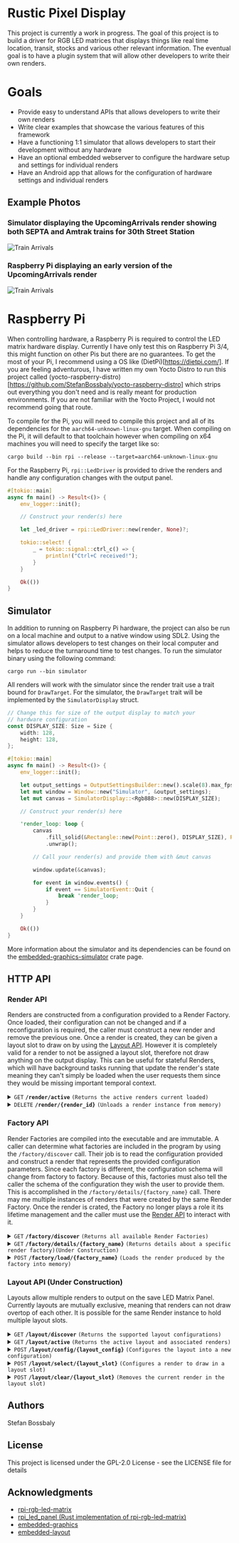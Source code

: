 # Rustic Pixel Display

This project is currently a work in progress. The goal of this project is to build a driver for
RGB LED matrices that displays things like real time location, transit, stocks and various other
relevant information. The eventual goal is to have a plugin system that will allow other developers
to write their own renders.

# Goals

- Provide easy to understand APIs that allows developers to write their own renders
- Write clear examples that showcase the various features of this framework
- Have a functioning 1:1 simulator that allows developers to start their development without any hardware
- Have an optional embedded webserver to configure the hardware setup and settings for individual renders
- Have an Android app that allows for the configuration of hardware settings and individual renders

## Example Photos

### Simulator displaying the UpcomingArrivals render showing both SEPTA and Amtrak trains for 30th Street Station

![Train Arrivals](assets/train-arrivals-simulator.png)

### Raspberry Pi displaying an early version of the UpcomingArrivals render

![Train Arrivals](assets/train_arrivals.jpg)

# Raspberry Pi

When controlling hardware, a Raspberry Pi is required to control the LED matrix hardware display. Currently
I have only test this on Raspberry Pi 3/4, this might function on other Pis but there are no guarantees. To
get the most of your Pi, I recommend using a OS like (DietPi)[https://dietpi.com/]. If you are feeling adventurous,
I have written my own Yocto Distro to run this project called (yocto-raspberry-distro)[https://github.com/StefanBossbaly/yocto-raspberry-distro]
which strips out everything you don't need and is really meant for production environments. If you are not familiar
with the Yocto Project, I would not recommend going that route.

To compile for the Pi, you will need to compile this project and all of its dependencies for the `aarch64-unknown-linux-gnu`
target. When compiling on the Pi, it will default to that toolchain however when compiling on x64 machines you will
need to specify the target like so:

`cargo build --bin rpi --release --target=aarch64-unknown-linux-gnu`

For the Raspberry Pi, `rpi::LedDriver` is provided to drive the renders and handle any configuration changes with the
output panel.

```rust
#[tokio::main]
async fn main() -> Result<()> {
    env_logger::init();

    // Construct your render(s) here

    let _led_driver = rpi::LedDriver::new(render, None)?;

    tokio::select! {
        _ = tokio::signal::ctrl_c() => {
            println!("Ctrl+C received!");
        }
    }

    Ok(())
}
```

## Simulator

In addition to running on Raspberry Pi hardware, the project can also be run on a local machine and output
to a native window using SDL2. Using the simulator allows developers to test changes on their local computer
and helps to reduce the turnaround time to test changes. To run the simulator binary using the following command:

`cargo run --bin simulator`

All renders will work with the simulator since the render trait use a trait bound for `DrawTarget`. For the simulator,
the `DrawTarget` trait will be implemented by the `SimulatorDisplay` struct.

```rust
// Change this for size of the output display to match your
// hardware configuration
const DISPLAY_SIZE: Size = Size {
    width: 128,
    height: 128,
};

#[tokio::main]
async fn main() -> Result<()> {
    env_logger::init();

    let output_settings = OutputSettingsBuilder::new().scale(8).max_fps(60).build();
    let mut window = Window::new("Simulator", &output_settings);
    let mut canvas = SimulatorDisplay::<Rgb888>::new(DISPLAY_SIZE);

    // Construct your render(s) here

    'render_loop: loop {
        canvas
            .fill_solid(&Rectangle::new(Point::zero(), DISPLAY_SIZE), Rgb888::BLACK)
            .unwrap();

        // Call your render(s) and provide them with &mut canvas

        window.update(&canvas);

        for event in window.events() {
            if event == SimulatorEvent::Quit {
                break 'render_loop;
            }
        }
    }

    Ok(())
}
```

More information about the simulator and its dependencies can be found on the [embedded-graphics-simulator](https://crates.io/crates/embedded-graphics-simulator)
crate page.

## HTTP API

### Render API

Renders are constructed from a configuration provided to a Render Factory. Once loaded, their configuration can not be changed and
if a reconfiguration is required, the caller must construct a new render and remove the previous one. Once a render is created,
they can be given a layout slot to draw on by using the [Layout API](#layout-api). However it is completely valid for a render to
not be assigned a layout slot, therefore not draw anything on the output display. This can be useful for stateful Renders, which
will have background tasks running that update the render's state meaning they can't simply be loaded when the user requests them
since they would be missing important temporal context.

<details>
  <summary><code>GET</code> <code><b>/render/active</b></code> <code>(Returns the active renders current loaded)</code></summary>

##### Overview

Returns a list of loaded renders. These renders were successfully constructed via the `/factory/load/{factory_name}` endpoint and are
considered active. Active means that the render may have background thread/tasks running that can be used to keep track of the render
state, refresh backend API, etc. An active render might may or may not be currently displaying on the canvas.

##### Parameters

> None

##### Request Body

> None

##### Responses

> | http code | content-type       | response  |
> | --------- | ------------------ | --------- |
> | `200`     | `application/json` | See Below |

##### Response Body

> ```json
> [
>   {
>     "id": "UUID Serialize String",
>     "factory_name": "String",
>     "layout_slot": null or int
>   },
>   ...
> ]
> ```

##### Example cURL

> ```bash
>  curl -X GET http://localhost:8080/render/active
> ```

</details>

<details>
  <summary><code>DELETE</code> <code><b>/render/{render_id}</b></code> <code>(Unloads a render instance from memory)</code></summary>

##### Overview

Unloads and removes a render instance from the display (if applicable). Unloading a render instance will stop all background
threads/tasks and remove it from the layout. This operation is final, once a render is unloaded it must be recreated by providing
the same configuration to the `RenderFactory` that was used to create it.

##### Parameters

> | name        | type     | data type | description                                        |
> | ----------- | -------- | --------- | -------------------------------------------------- |
> | `render_id` | required | string    | The unique id provided when the render was created |

##### Request Body

> None

##### Responses

> | http code | content-type | response |
> | --------- | ------------ | -------- |
> | `204`     | None         | None     |
> | `404`     | None         | None     |

##### Example cURL

> ```bash
>  curl -X DELETE http://localhost:8080/render/{render_id}
> ```

</details>

### Factory API

Render Factories are compiled into the executable and are immutable. A caller can determine what factories are included in the program
by using the `/factory/discover` call. Their job is to read the configuration provided and construct a render that represents the
provided configuration parameters. Since each factory is different, the configuration schema will change from factory to factory. Because
of this, factories must also tell the caller the schema of the configuration they wish the user to provide them. This is accomplished in
the `/factory/details/{factory_name}` call. There may me multiple instances of renders that were created by the same Render Factory. Once
the render is crated, the Factory no longer plays a role it its lifetime management and the caller must use the [Render API](#render-api)
to interact with it.

<details>
  <summary><code>GET</code> <code><b>/factory/discover</b></code> <code>(Returns all available Render Factories)</code></summary>

##### Overview

Returns a list of RenderFactories that are served by this HTTP instance. Factories are compiled into the software executable and can not
be added after the compilation of the program.

##### Parameters

> None

##### Request Body

> None

##### Responses

> | http code | content-type       | response  |
> | --------- | ------------------ | --------- |
> | `200`     | `application/json` | See Below |

##### Response Body

> ```json
> [
>   {
>     "name": "String",
>     "description": "String",
>   },
>   ...
> ]
> ```

##### Example cURL

> ```bash
>  curl -X GET http://localhost:8080/factory/discover
> ```

</details>

<details>
  <summary><code>GET</code> <code><b>/factory/details/{factory_name}</b></code> <code>(Returns details about a specific render factory)(Under Construction)</code></summary>

##### Overview

Returns a list of details about a specific render factory. The returned object will contain the Render Factory's configuration schema.

##### Parameters

> None

##### Request Body

> None

##### Responses

> | http code | content-type       | response  |
> | --------- | ------------------ | --------- |
> | `200`     | `application/json` | See Below |
> | `404`     | None               | None      |

##### Response Body

> ```json
> [
>   {
>     "name": "String",
>     "description": "String",
>   },
>   ...
> ]
> ```

##### Example cURL

> ```bash
>  curl -X GET http://localhost:8080/factory/details/{factory_name}
> ```

</details>

<details>
  <summary><code>POST</code> <code><b>/factory/load/{factory_name}</b></code> <code>(Loads the render produced by the factory into memory)</code></summary>

##### Overview

Attempts to create a `Render` instance using the provided `RenderFactory`. The configuration must match the schema returned in the
`/factory/details/{factory_name}` endpoint. Once created, the `Render` must be referenced by using the UUID returned by this
function.

##### Parameters

> | name           | type     | data type | description                                                       |
> | -------------- | -------- | --------- | ----------------------------------------------------------------- |
> | `factory_name` | required | string    | The name of the factory described in the `/factory/discover` call |

##### Request Body

> Must be a serialized JSON object that matches the JSON schema specified by `/factory/details/{factory_name}` endpoint.
> The `RenderFactory` will parse it and attempt to build the associated render. This operation can fail and the `RenderFactory`
> will attempt to give a detailed error message so that the caller can attempt to fix the configuration.

##### Responses

> | http code | content-type       | response                                                        |
> | --------- | ------------------ | --------------------------------------------------------------- |
> | `200`     | `application/json` | `{id: "Serialized UUID of created Render instance"}`            |
> | `400`     | `application/json` | `{"description":"Render was not loaded","cause":"Bad Request"}` |
> | `404`     | None               | None                                                            |

##### Example cURL

> ```bash
>  curl -X POST -H "Content-Type: application/json" --data '{"station": "Downingtown"}' http://localhost:8080/factory/load/{render_name}
> ```

</details>

### Layout API (Under Construction)

Layouts allow multiple renders to output on the save LED Matrix Panel. Currently layouts are mutually exclusive, meaning that renders
can not draw overtop of each other. It is possible for the same Render instance to hold multiple layout slots.

<details>
  <summary><code>GET</code> <code><b>/layout/discover</b></code> <code>(Returns the supported layout configurations)</code></summary>

##### Overview

Returns a list of layout configurations that are supported by this instance.

##### Parameters

> None

##### Request Body

> None

##### Responses

> | http code | content-type       | response  |
> | --------- | ------------------ | --------- |
> | `200`     | `application/json` | See Below |

##### Response Body

> ```json
> [
>   {
>     name: "String",
>     items: integer,
>   }
> ]
> ```

##### Example cURL

> ```bash
>  curl -X GET http://localhost:8080/layout/discover
> ```

</details>

<details>
  <summary><code>GET</code> <code><b>/layout/active</b></code> <code>(Returns the active layout and associated renders)</code></summary>

##### Overview

Returns the active layout and which render (if any) is occupying each layout slot.

##### Parameters

> None

##### Request Body

> None

##### Responses

> | http code | content-type       | response  |
> | --------- | ------------------ | --------- |
> | `200`     | `application/json` | See Below |

##### Response Body

> ```json
> {
>   "name": "String",
>   "slots": [
>     {
>       "id": "UUID Serialize String",
>       "factory_name": "String"
>     },
>     {
>       "id": "UUID Serialize String",
>       "factory_name": "String"
>     },
>     null,
>     null
>   ]
> }
> ```

##### Example cURL

> ```bash
>  curl -X GET http://localhost:8080/layout/active
> ```

</details>

<details>
  <summary><code>POST</code> <code><b>/layout/config/{layout_config}</b></code> <code>(Configures the layout into a new configuration)</code></summary>
</details>

<details>
  <summary><code>POST</code> <code><b>/layout/select/{layout_slot}</b></code> <code>(Configures a render to draw in a layout slot)</code></summary>
</details>

<details>
  <summary><code>POST</code> <code><b>/layout/clear/{layout_slot}</b></code> <code>(Removes the current render in the layout slot)</code></summary>
</details>

## Authors

Stefan Bossbaly

## License

This project is licensed under the GPL-2.0 License - see the LICENSE file for details

## Acknowledgments

- [rpi-rgb-led-matrix](https://github.com/hzeller/rpi-rgb-led-matrix)
- [rpi_led_panel (Rust implementation of rpi-rgb-led-matrix)](https://github.com/EmbersArc/rpi_led_panel)
- [embedded-graphics](https://github.com/embedded-graphics/embedded-graphics)
- [embedded-layout](https://github.com/bugadani/embedded-layout)
